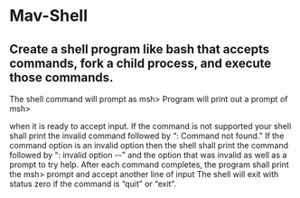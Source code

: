 # Mav-Shell
## Create a shell program like bash that accepts commands, fork a child process, and execute those commands. 
The shell command will prompt as msh>
Program will print out a prompt of 
msh> 

when it is ready to accept input.
If the command is not supported your shell shall print the invalid command followed by “: Command not found.”
If the command option is an invalid option then the shell shall print the command followed by “: invalid option --” and the option that was invalid as well as a prompt to try  help.
After each command completes, the program shall print the msh> prompt and accept another line of input
The shell will exit with status zero if the command is “quit” or “exit”. 
